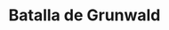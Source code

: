 ﻿---
title: "Batalla de Grunwald"
permalink: periodes_571.html
layout: periode
dataInici: 1410-07-15
sidebar: periodes
pares:
  - id: 217
    title: "Edad Media"
    dataInici: "(476)"
    dataFi: "(1453)"

fills:
jocsPrincipals:
  - title: "Na Grunwald: rycerze króla Jagiełły"
    bggId: 71886
    dataInici: 
    dataFi: 

  - title: "The Grunwald Swords"
    bggId: 206464
    dataInici: 
    dataFi: 

jocsEscenaris:
jocsEpoca:
  - title: "Crusades II"
    bggId: 2263
    escenari: "Tannenberg"

jocsEpocaEscenaris:
---
